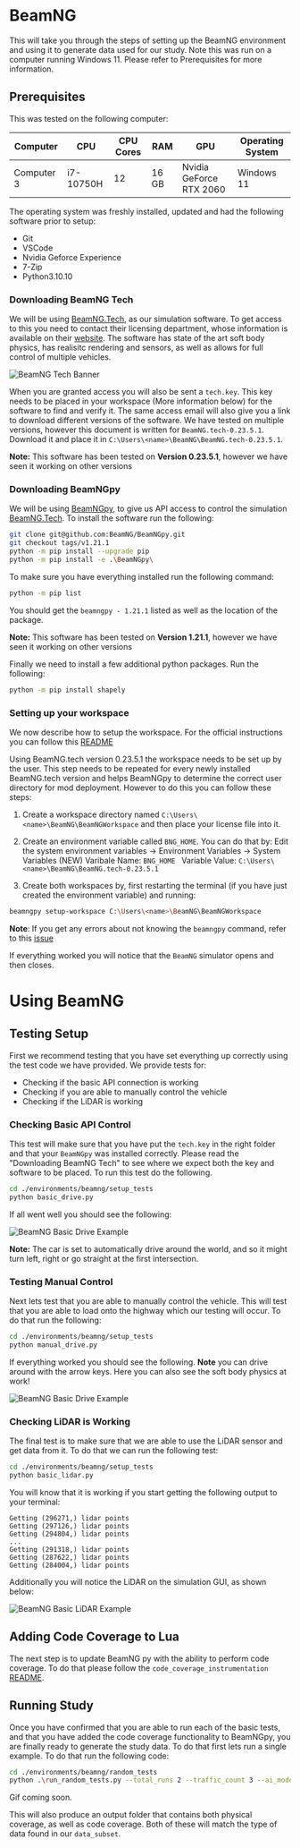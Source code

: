 # BeamNG

This will take you through the steps of setting up the BeamNG environment and using it to generate data used for our study. Note this was run on a computer running Windows 11. Please refer to Prerequisites for more information.

## Prerequisites

This was tested on the following computer:

| Computer   | CPU              | CPU Cores | RAM       | GPU                           | Operating System  |
|------------|--------------	|-------	|-------	|---------------------------    |---------------    |
| Computer 3 |  i7-10750H       | 12        | 16 GB     | Nvidia GeForce RTX 2060       | Windows 11        |

The operating system was freshly installed, updated and had the following software prior to setup:
* Git
* VSCode
* Nvidia Geforce Experience
* 7-Zip
* Python3.10.10

### Downloading BeamNG Tech

We will be using [BeamNG.Tech](https://beamng.tech/), as our simulation software. To get access to this you need to contact their licensing department, whose information is available on their [website](https://beamng.tech/). The software has state of the art soft body physics, has realisitc rendering and sensors, as well as allows for full control of multiple vehicles.

![BeamNG Tech Banner](../../misc/beamng/beamngtech.gif)

When you are granted access you will also be sent a `tech.key`. This key needs to be placed in your workspace (More information below) for the software to find and verify it. The same access email will also give you a link to download different versions of the software. We have tested on multiple versions, however this document is written for `BeamNG.tech-0.23.5.1`. Download it and place it in `C:\Users\<name>\BeamNG\BeamNG.tech-0.23.5.1`.

**Note:** This software has been tested on **Version 0.23.5.1**, however we have seen it working on other versions

### Downloading BeamNGpy

We will be using [BeamNGpy](https://github.com/BeamNG/BeamNGpy), to give us API access to control the simulation [BeamNG.Tech](https://beamng.tech/). To install the software run the following:

```bash
git clone git@github.com:BeamNG/BeamNGpy.git
git checkout tags/v1.21.1
python -m pip install --upgrade pip
python -m pip install -e .\BeamNGpy\
```

To make sure you have everything installed run the following command:

```bash
python -m pip list
```

You should get the `beamngpy - 1.21.1`  listed as well as the location of the package.

**Note:** This software has been tested on **Version 1.21.1**, however we have seen it working on other versions

Finally we need to install a few additional python packages. Run the following:

```bash
python -m pip install shapely
```

### Setting up your workspace

We now describe how to setup the workspace. For the official instructions you can follow this [README](https://github.com/BeamNG/BeamNGpy/tree/v1.21.1#prerequisites)

Using BeamNG.tech version 0.23.5.1 the workspace needs to be set up by the user. This step needs to be repeated for every newly installed BeamNG.tech version and helps BeamNGpy to determine the correct user directory for mod deployment. However to do this you can follow these steps:

1) Create a workspace directory named `C:\Users\<name>\BeamNG\BeamNGWorkspace` and then place your license file into it.

2) Create an environment variable called `BNG_HOME`. You can do that by:
Edit the system environment variables -> Environment Variables -> System Variables (NEW) 
Varibale Name: `BNG_HOME `
Variable Value: `C:\Users\<name>\BeamNG\BeamNG.tech-0.23.5.1`

3) Create both workspaces by, first restarting the terminal (if you have just created the environment variable) and running:
```bash
beamngpy setup-workspace C:\Users\<name>\BeamNG\BeamNGWorkspace
```

**Note**: If you get any errors about not knowing the `beamngpy` command, refer to this [issue](https://github.com/BeamNG/BeamNGpy/issues/203#event-8563612735)

If everything worked you will notice that the `BeamNG` simulator opens and then closes.

# Using BeamNG

## Testing Setup

First we recommend testing that you have set everything up correctly using the test code we have provided. We provide tests for:
* Checking if the basic API connection is working
* Checking if you are able to manually control the vehicle
* Checking if the LiDAR is working

### Checking Basic API Control

This test will make sure that you have put the `tech.key` in the right folder and that your `BeamNGpy` was installed correctly. Please read the "Downloading BeamNG Tech" to see where we expect both the key and software to be placed. To run this test do the following.

```bash
cd ./environments/beamng/setup_tests
python basic_drive.py
```

If all went well you should see the following:

![BeamNG Basic Drive Example](../../misc/beamng/basic_drive.gif)

**Note:** The car is set to automatically drive around the world, and so it might turn left, right or go straight at the first intersection.

### Testing Manual Control

Next lets test that you are able to manually control the vehicle. This will test that you are able to load onto the highway which our testing will occur. To do that run the following:

```bash
cd ./environments/beamng/setup_tests
python manual_drive.py
```

If everything worked you should see the following. **Note** you can drive around with the arrow keys. Here you can also see the soft body physics at work!

![BeamNG Basic Drive Example](../../misc/beamng/manual_drive.gif)

### Checking LiDAR is Working

The final test is to make sure that we are able to use the LiDAR sensor and get data from it. To do that we can run the following test:

```bash
cd ./environments/beamng/setup_tests
python basic_lidar.py
```

You will know that it is working if you start getting the following output to your terminal:
```
Getting (296271,) lidar points
Getting (297126,) lidar points
Getting (294804,) lidar points
...
Getting (291318,) lidar points
Getting (287622,) lidar points
Getting (284004,) lidar points
```

Additionally you will notice the LiDAR on the simulation GUI, as shown below:

![BeamNG Basic LiDAR Example](../../misc/beamng/basic_lidar.gif)


## Adding Code Coverage to Lua

The next step is to update BeamNG py with the ability to perform code coverage. To do that please follow the `code_coverage_instrumentation` [README](./code_coverage_instrumentation/README.md).

## Running Study

Once you have confirmed that you are able to run each of the basic tests, and that you have added the code coverage functionality to BeamNGpy, you are finally ready to generate the study data. To do that first lets run a single example. To do that run the following code:

```bash
cd ./environments/beamng/random_tests
python .\run_random_tests.py --total_runs 2 --traffic_count 3 --ai_mode limit --port 64256
```

Gif coming soon.

This will also produce an output folder that contains both physical coverage, as well as code coverage. Both of these will match the type of data found in our `data_subset`.